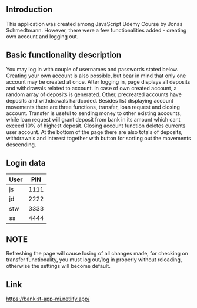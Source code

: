 ## Introduction

This application was created among JavaScript Udemy Course by Jonas Schmedtmann. However, there were a few functionalities added - creating own account and logging out.

## Basic functionality description

You may log in with couple of usernames and passwords stated below. Creating your own account is also possible, but bear in mind that only one account may be created at once. After logging in, page displays all deposits and withdrawals related to account. In case of own created account, a random array of deposits is generated. Other, precreated accounts have deposits and withdrawals hardcoded. Besides list displaying account movements there are three functions, transfer, loan request and closing account. Transfer is useful to sending money to other existing accounts, while loan request will grant deposit from bank in its amount which cant exceed 10% of highest deposit. Closing account function deletes currents user account. At the bottom of the page there are also totals of deposits, withdrawals and interest together with button for sorting out the movements descending.

## Login data
| User          | PIN           |
| ------------- |:-------------:|
| js            | 1111          |
| jd            | 2222          |
| stw           | 3333          |
| ss            | 4444          |

## NOTE

Refreshing the page will cause losing of all changes made, for checking on transfer functionality, you must log out/log in properly without reloading, otherwise the settings will become default.

## Link

https://bankist-app-mj.netlify.app/
